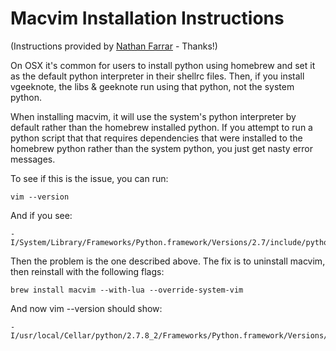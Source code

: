 # Macvim Installation Instructions

(Instructions provided by [Nathan Farrar](https://github.com/nfarrar) - Thanks!)

On OSX it's common for users to install python using homebrew and set it as the
default python interpreter in their shellrc files. Then, if you install
vgeeknote, the libs & geeknote run using that python, not the system python.

When installing macvim, it will use the system's python interpreter by default
rather than the homebrew installed python. If you attempt to run a python
script that that requires dependencies that were installed to the homebrew
python rather than the system python, you just get nasty error messages.

To see if this is the issue, you can run:

    vim --version

And if you see:

    -I/System/Library/Frameworks/Python.framework/Versions/2.7/include/python2.7

Then the problem is the one described above. The fix is to uninstall macvim,
then reinstall with the following flags:

    brew install macvim --with-lua --override-system-vim

And now vim --version should show:

    -I/usr/local/Cellar/python/2.7.8_2/Frameworks/Python.framework/Versions/2.7/include/python2.7

